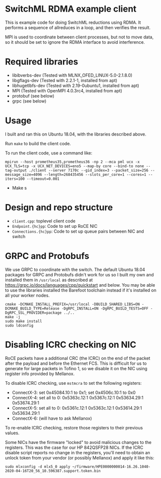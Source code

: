 
SwitchML RDMA example client
============================

This is example code for doing SwitchML reductions using RDMA. It performs a sequence of allreduces in a loop, and then verifies the result.

MPI is used to coordinate between client processes, but not to move data, so it should be set to ignore the RDMA interface to avoid interference.

# Required libraries

* libibverbs-dev (Tested with MLNX_OFED_LINUX-5.0-2.1.8.0)
* libgflags-dev (Tested with 2.2.1-1, installed from apt)
* libhugetlbfs-dev (Tested with 2.19-0ubuntu1, installed from apt)
* MPI (Tested with OpenMPI 4.0.3rc4, installed from apt)
* protobuf (see below)
* grpc (see below)

# Usage

I built and ran this on Ubuntu 18.04, with the libraries described above.

Run ```make``` to build the client code.

To run the client code, use a command like:
```
mpirun --host prometheus35,prometheus36 -np 2 --mca pml ucx -x UCX_TLS=tcp -x UCX_NET_DEVICES=eno5 --map-by core --bind-to none --tag-output ./client --server 7170c --gid_index=3 --packet_size=256 --message_size=4096 --length=268435456 --slots_per_core=1 --cores=1 --iters=100 --timeout=0.001
```

* Make s

# Design and repo structure

* ```client.cpp```: toplevel client code
* ```Endpoint.{hc}pp```: Code to set up RoCE NIC
* ```Connections.{hc}pp```: Code to set up queue pairs between NIC and switch

# GRPC and Protobufs

We use GRPC to coordinate with the switch. The default Ubuntu 18.04 packages for GRPC and Protobufs didn't work for us so I built my own and installed them in ```/usr/local``` as described at https://grpc.io/docs/languages/cpp/quickstart and below. You may be able to use the libraries installed the Barefoot toolchain instead if it's installed on all your worker nodes.

```
cmake -DCMAKE_INSTALL_PREFIX=/usr/local -DBUILD_SHARED_LIBS=ON -DCMAKE_BUILD_TYPE=Release -DgRPC_INSTALL=ON -DgRPC_BUILD_TESTS=OFF -DgRPC_SSL_PROVIDER=package ../..
make -j
sudo make install
sudo ldconfig
```

# Disabling ICRC checking on NIC

RoCE packets have a additional CRC (the ICRC) on the end of the packet after the payload and before the Ethernet FCS. This is difficult for us to generate for large packets in Tofino 1, so we disable it on the NIC using register info provided by Mellanox.

To disable ICRC checking, use ```mstmcra``` to set the following registers:
* ConnectX-3: set 0x45084.10:1 to 0x1; set 0x4506c.10:1 to 0x0
* ConnectX-4: set all to 0: 0x5363c.12:1 0x5367c.12:1 0x53634.29:1 0x53674.29:1
* ConnectX-5: set all to 0: 0x5361c.12:1 0x5363c.12:1 0x53614.29:1 0x53634.29:1
* ConnectX-6: (will have to ask Mellanox)

To re-enable ICRC checking, restore those registers to their previous values.

Some NICs have the firmware "locked" to avoid malicious changes to the registers. This was the case for our HP 842QSFP28 NICs. If the ICRC disable script reports no change in the registers, you'll need to obtain an unlock token from your vendor (or possibly Mellanox) and apply it like this:
```
sudo mlxconfig -d mlx5_0 apply ~/firmware/HPE0000000014-16.26.1040-2020-04-16T20_56_10.596387.support.token.bin
```

